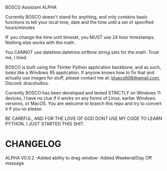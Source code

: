 BOSCO Assistant ALPHA

Currently BOSCO doesn't stand for anything, and only contains basic functions to tell your local time, date and the time until a set of specified hours/minutes

IF you change the time until timeset, you MUST use 24 hour timestamps. Nothing else works with the math.

You CANNOT use datetime.datetime.strftime string sets for the math. Trust me, I tried.

BOSCO is built using the Tkinter Python application backbone, and as such, looks like a Windows 95 application. If anyone knows how to fix that and actually use images for stuff, please contact me at: bluecolt08@gmail.com, Discord: dracstudios.

Currently BOSCO has been developed and tested STRICTLY on Windows 11 devices, I have no clue if it works on any forms of Linux, earlier Windows versions, or MacOS. You are welcome to branch this repo and try to convert it if you so please.

BE CAREFUL, AND FOR THE LOVE OF GOD DONT USE MY CODE TO LEARN PYTHON. I JUST STARTED THIS SHIT.

# CHANGELOG
ALPHA V0.0.2
-Added ability to drag window
-Added Weekend/Day Off message
